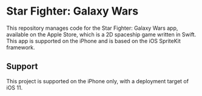 # Star Fighter: Galaxy Wars
This repository manages code for the Star Fighter: Galaxy Wars app, available on the Apple Store, which is a 2D spaceship game written in Swift.  This app is supported on the iPhone and is based on the iOS SpriteKit framework.

## Support
This project is supported on the iPhone only, with a deployment target of iOS 11.
